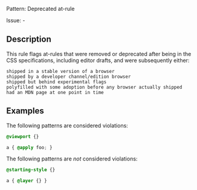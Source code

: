 Pattern: Deprecated at-rule

Issue: -

## Description

This rule flags at-rules that were removed or deprecated after being in the CSS specifications, including editor drafts, and were subsequently either:

    shipped in a stable version of a browser
    shipped by a developer channel/edition browser
    shipped but behind experimental flags
    polyfilled with some adoption before any browser actually shipped
    had an MDN page at one point in time


## Examples

The following patterns are considered violations:

```css
@viewport {}
```

```css
a { @apply foo; }
```

The following patterns are *not* considered violations:

```css
@starting-style {}
```

```css
a { @layer {} }
```
